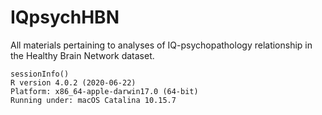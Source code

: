 # IQpsychHBN
All materials pertaining to analyses of IQ-psychopathology relationship in the Healthy Brain Network dataset. 

```{r}
sessionInfo()
R version 4.0.2 (2020-06-22)
Platform: x86_64-apple-darwin17.0 (64-bit)
Running under: macOS Catalina 10.15.7
```





